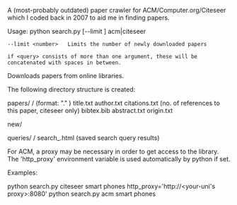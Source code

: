 A (most-probably outdated) paper crawler for ACM/Computer.org/Citeseer
which I coded back in 2007 to aid me in finding papers.

Usage: python search.py [--limit <number>] acm|citeseer <query>

    --limit <number>   Limits the number of newly downloaded papers

    if <query> consists of more than one argument, these will be
    concatenated with spaces in between.


Downloads papers from online libraries.

The following directory structure is created:

papers/
    <unique paper ids>/   (format: <site id> "." <paper id>)
        title.txt
        author.txt
        citations.txt     (no. of references to this paper, citeseer only)
        bibtex.bib
        abstract.txt
        origin.txt

new/
    <symlinks to papers>

queries/
    <query names>/
        search_<number>.html   (saved search query results)
        <symlinks to papers>

For ACM, a proxy may be necessary in order to get access to the library.
The 'http_proxy' environment variable is used automatically by python if set.

Examples:

python search.py citeseer smart phones
http_proxy='http://<your-uni's proxy>:8080' python search.py acm smart phones

